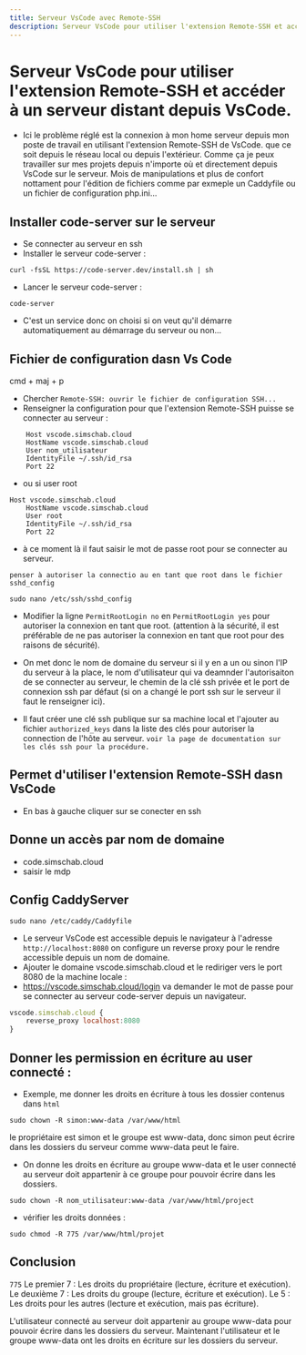 ```yaml
---
title: Serveur VsCode avec Remote-SSH
description: Serveur VsCode pour utiliser l'extension Remote-SSH et accéder à un serveur distant depuis VsCode.
---
```

# Serveur VsCode pour utiliser l'extension Remote-SSH et accéder à un serveur distant depuis VsCode.

- Ici le problème réglé est la connexion à mon home serveur depuis mon poste de travail en utilisant l'extension Remote-SSH de VsCode.
que ce soit depuis le réseau local ou depuis l'extérieur. Comme ça je peux travailler sur mes projets depuis n'importe où et directement depuis VsCode sur le serveur.
Mois de manipulations et plus de confort nottament pour l'édition de fichiers comme par exmeple un Caddyfile ou un fichier de configuration php.ini...


## Installer code-server sur le serveur

- Se connecter au serveur en ssh
- Installer le serveur code-server :

```shell
curl -fsSL https://code-server.dev/install.sh | sh
```

- Lancer le serveur code-server :

```shell
code-server
```

- C'est un service donc on choisi si on veut qu'il démarre automatiquement au démarrage du serveur ou non...


## Fichier de configuration dasn Vs Code

cmd + maj + p 
- Chercher `Remote-SSH: ouvrir le fichier de configuration SSH...`  
- Renseigner la configuration pour que l'extension Remote-SSH puisse se connecter au serveur :

```shell
    Host vscode.simschab.cloud
    HostName vscode.simschab.cloud
    User nom_utilisateur
    IdentityFile ~/.ssh/id_rsa
    Port 22
```

- ou si user root

```shell
Host vscode.simschab.cloud
    HostName vscode.simschab.cloud
    User root
    IdentityFile ~/.ssh/id_rsa
    Port 22
```

- à ce moment là il faut saisir le mot de passe root pour se connecter au serveur.

`penser à autoriser la connectio au en tant que root dans le fichier sshd_config`

```shell    
sudo nano /etc/ssh/sshd_config
```

- Modifier la ligne `PermitRootLogin no` en `PermitRootLogin yes` pour autoriser la connexion en tant que root. (attention à la sécurité, il est préférable de ne pas autoriser la connexion en tant que root pour des raisons de sécurité).


- On met donc le nom de domaine du serveur si il y en a un ou sinon l'IP du serveur à la place, le nom d'utilisateur qui va deamnder l'autorisaiton de se connecter au serveur, le chemin de la clé ssh privée et le port de connexion ssh par défaut (si on a changé le port ssh sur le serveur il faut le renseigner ici).

- Il faut créer une clé ssh publique sur sa machine local et l'ajouter au fichier `authorized_keys` dans la liste des clés pour autoriser la connection de l'hôte au serveur.
`voir la page de documentation sur les clés ssh pour la procédure.`

## Permet d'utiliser l'extension Remote-SSH dasn VsCode
- En bas à gauche cliquer sur se conecter en ssh

## Donne un accès par nom de domaine

- code.simschab.cloud 
- saisir le mdp

## Config CaddyServer

```shell
sudo nano /etc/caddy/Caddyfile
```

- Le serveur VsCode est accessible depuis le navigateur à l'adresse `http://localhost:8080` on configure un reverse proxy pour le rendre accessible depuis un nom de domaine.
- Ajouter le domaine vscode.simschab.cloud et le rediriger vers le port 8080 de la machine locale :
- https://vscode.simschab.cloud/login va demander le mot de passe pour se connecter au serveur code-server depuis un navigateur.

```js
vscode.simschab.cloud {
    reverse_proxy localhost:8080
}
```

## Donner les permission en écriture au user connecté :

- Exemple, me donner les droits en écriture à tous les dossier contenus dans `html`

```shell
sudo chown -R simon:www-data /var/www/html
```

le propriétaire est simon et le groupe est www-data, donc simon peut écrire dans les dossiers du serveur comme www-data peut le faire.

- On donne les droits en écriture au groupe www-data et le user connecté au serveur doit appartenir à ce groupe pour pouvoir écrire dans les dossiers.

```shell
sudo chown -R nom_utilisateur:www-data /var/www/html/project
```

- vérifier les droits données :

```shell
sudo chmod -R 775 /var/www/html/projet
```


## Conclusion
`775`
Le premier 7 : Les droits du propriétaire (lecture, écriture et exécution).
Le deuxième 7 : Les droits du groupe (lecture, écriture et exécution).
Le 5 : Les droits pour les autres (lecture et exécution, mais pas écriture).

L'utilisateur connecté au serveur doit appartenir au groupe www-data pour pouvoir écrire dans les dossiers du serveur.
Maintenant l'utilisateur et le groupe www-data ont les droits en écriture sur les dossiers du serveur.